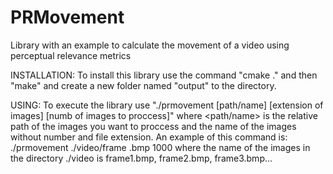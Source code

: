 # PRMovement
Library with an example to calculate the movement of a video using perceptual relevance metrics

INSTALLATION:
To install this library use the command "cmake ." and then "make" and create a new folder named "output" to the directory.

USING:
To execute the library use "./prmovement [path/name] [extension of images] [numb of images to proccess]"
where <path/name> is the relative path of the images you want to proccess and the name of the images without number and file extension.
An example of this command is:
./prmovement ./video/frame .bmp 1000
where the name of the images in the directory ./video is frame1.bmp, frame2.bmp, frame3.bmp...
